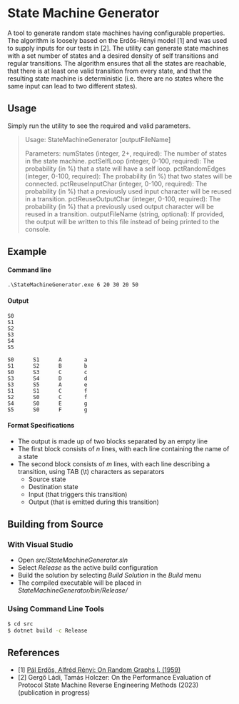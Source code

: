 # State Machine Generator
A tool to generate random state machines having configurable properties. The algorithm is loosely based on the Erdős-Rényi model [1] and was used to supply inputs for our tests in [2]. The utility can generate state machines with a set number of states and a desired density of self transitions and regular transitions. The algorithm ensures that all the states are reachable, that there is at least one valid transition from every state, and that the resulting state machine is deterministic (i.e. there are no states where the same input can lead to two different states).

## Usage
Simply run the utility to see the required and valid parameters.

> Usage: StateMachineGenerator <numStates> <pctSelfLoop> <pctRandomEdges> <pctReuseInputChar> <pctReuseOutputChar> [outputFileName]
>  
>Parameters:
>        numStates (integer, 2+, required): The number of states in the state machine.
>        pctSelfLoop (integer, 0-100, required): The probability (in %) that a state will have a self loop.
>        pctRandomEdges (integer, 0-100, required): The probability (in %) that two states will be connected.
>        pctReuseInputChar (integer, 0-100, required): The probability (in %) that a previously used input character will be reused in a transition.
>        pctReuseOutputChar (integer, 0-100, required): The probability (in %) that a previously used output character will be reused in a transition.
>        outputFileName (string, optional): If provided, the output will be written to this file instead of being printed to the console.

## Example
#### Command line
```
.\StateMachineGenerator.exe 6 20 30 20 50
```
#### Output
```
S0
S1
S2
S3
S4
S5

S0      S1      A       a
S1      S2      B       b
S0      S3      C       c
S3      S4      D       d
S3      S5      A       e
S1      S1      C       f
S2      S0      C       f
S4      S0      E       g
S5      S0      F       g
```

#### Format Specifications
 - The output is made up of two blocks separated by an empty line
 - The first block consists of *n* lines, with each line containing the name of a state
 - The second block consists of *m* lines, with each line describing a transition, using TAB (\t) characters as separators
   - Source state
   - Destination state
   - Input (that triggers this transition)
   - Output (that is emitted during this transition)

## Building from Source
### With Visual Studio
  - Open *src/StateMachineGenerator.sln*
  - Select *Release* as the active build configuration
  - Build the solution by selecting *Build Solution* in the *Build* menu
  - The compiled executable will be placed in *StateMachineGenerator/bin/Release/<dotnet-version>*

### Using Command Line Tools
```sh
$ cd src
$ dotnet build -c Release
```

## References
- [1] [Pál Erdős, Alfréd Rényi: On Random Graphs I. (1959)](https://doi.org/10.5486%2FPMD.1959.6.3-4.12)
- [2] Gergő Ládi, Tamás Holczer: On the Performance Evaluation of Protocol State Machine Reverse Engineering Methods (2023) (publication in progress)
